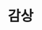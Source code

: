 ---
layout: home
title: "감상"
description: "책, 영화, TED 등"
permalink: "/감상/"
pagination: 
  enabled: true
  category: "감상"
  permalink: /:num/
---